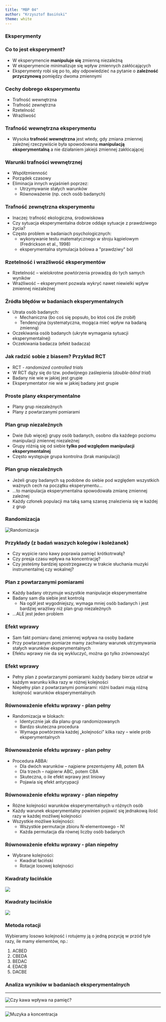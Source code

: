 ```yaml
---
title: "MBP 04"
author: "Krzysztof Basiński"
theme: white
---
```



### Eksperymenty

### Co to jest eksperyment?

- W eksperymencie **manipuluje się** zmienną niezależną
- W eksperymencie minimalizuje się wpływ zmiennych zakłócających 
- Eksperymenty robi się po to, aby odpowiedzieć na pytanie o **zależność przyczynową** pomiędzy dwoma zmiennymi

### Cechy dobrego eksperymentu

- Trafność wewnętrzna
- Trafność zewnętrzna
- Rzetelność
- Wrażliwość


### Trafność wewnętrzna eksperymentu

- Wysoka **trafność wewnętrzna** jest wtedy, gdy zmiana zmiennej zależnej rzeczywiście była spowodowana **manipulacją eksperymentalną** a nie działaniem jakiejś zmiennej zakłócającej

### Warunki trafności wewnętrznej

- Współzmienność
- Porządek czasowy
- Eliminacja innych wyjaśnień poprzez:
    - Utrzymywanie stałych warunków
    - Równoważenie (np. cech osób badanych)

### Trafność zewnętrzna eksperymentu

- Inaczej: trafność ekologiczna, środowiskowa
- Czy sytuacja eksperymentalna dobrze oddaje sytuacje z prawdziwego życia?
- Często problem w badaniach psychologicznych:
    - wykonywanie testu matematycznego w stroju kąpielowym (Fredrickson et al., 1998)
    - eksperymentalna stymulacja bólowa a "prawdziwy" ból
    
### Rzetelność i wrażliwość eksperymentów

- Rzetelność – wielokrotne powtórzenia prowadzą do tych samych wyników
- Wrażliwość – eksperyment pozwala wykryć nawet niewielki wpływ zmiennej niezależnej

### Źródła błędów w badaniach eksperymentalnych

- Utrata osób badanych:
    - Mechaniczna (bo coś się popsuło, bo ktoś coś źle zrobił)
    - Tendencyjna (systematyczna, mogąca mieć wpływ na badaną zmienną)
- Oczekiwania osób badanych (ukryte wymagania sytuacji eksperymentalnej)
- Oczekiwania badacza (efekt badacza)

### Jak radzić sobie z biasem? Przykład RCT

- RCT - _randomized controlled trials_
- W RCT dąży się do tzw. podwójnego zaślepienia (*double-blind trial*)
- Badany nie wie w jakiej jest grupie
- Eksperymentator nie wie w jakiej badany jest grupie


### Proste plany eksperymentalne

- Plany grup niezależnych
- Plany z powtarzanymi pomiarami

### Plan grup niezależnych

- Dwie (lub więcej) grupy osób badanych, osobno dla każdego poziomu manipulacji zmiennej niezależnej
- Grupy różnią się od siebie **tylko pod względem manipulacji eksperymentalnej**
- Często występuje grupa kontrolna (brak manipulacji)

### Plan grup niezależnych

- Jeżeli grupy badanych są podobne do siebie pod względem wszystkich ważnych cech na początku eksperymentu…
- …to manipulacja eksperymentalna spowodowała zmianę zmiennej zależnej
- Każdy członek populacji ma taką samą szansę znalezienia się w każdej z grup

### Randomizacja

![Randomizacja](img/w04/bloki.png)

### Przykłady (z badań waszych kolegów i koleżanek)

- Czy wypicie rano kawy poprawia pamięć krótkotrwałą?
- Czy presja czasu wpływa na koncentrację?
- Czy jesteśmy bardziej spostrzegawczy w trakcie słuchania muzyki instrumentalnej czy wokalnej?

### Plan z powtarzanymi pomiarami

- Każdy badany otrzymuje wszystkie manipulacje eksperymentalne
- Badany sam dla siebie jest kontrolą
    - Na ogół jest wygodniejszy, wymaga mniej osób badanych i jest bardziej wrażliwy niż plan grup niezależnych
- ...ALE jest jeden problem

### Efekt wprawy

- Sam fakt pomiaru danej zmiennej wpływa na osoby badane
- Przy powtarzanym pomiarze mamy zachwiany warunek utrzymywania stałych warunków eksperymentalnych
- Efektu wprawy nie da się wykluczyć, można go tylko zrównoważyć

### Efekt wprawy

- Pełny plan z powtarzanymi pomiarami: każdy badany bierze udział w każdym warunku kilka razy w różnej kolejności
- Niepełny plan z powtarzanymi pomiarami: różni badani mają różną kolejność warunków eksperymentalnych

### Równoważenie efektu wprawy - plan pełny

- Randomizacja w blokach:
    - Identycznie jak dla planu grup randomizowanych
    - Bardzo skuteczna procedura
    - Wymaga powtórzenia każdej „kolejności” kilka razy – wiele prób eksperymentalnych

### Równoważenie efektu wprawy - plan pełny

- Procedura ABBA:
    - Dla dwóch warunków – najpierw prezentujemy AB, potem BA
    - Dla trzech – najpierw ABC, potem CBA
    - Skuteczna, o ile efekt wprawy jest liniowy 
    - Pojawia się efekt antycypacji

### Równoważenie efektu wprawy - plan niepełny

- Różne kolejności warunków eksperymentalnych u różnych osób
- Każdy warunek eksperymentalny powinien pojawić się jednakową ilość razy w każdej możliwej kolejności
- Wszystkie możliwe kolejności:
    - Wszystkie permutacje zbioru N-elementowego – N!
    - Każda permutacja dla równej liczby osób badanych

### Równoważenie efektu wprawy - plan niepełny

- Wybrane kolejności:
    - Kwadrat łaciński
    - Rotacje losowej kolejności
    

### Kwadraty łacińskie

![](img/w04/latin3.png)

### Kwadraty łacińskie

![](img/w04/latin4.png)

### Metoda rotacji

Wybieramy losowo kolejność i rotujemy ją o jedną pozycję w przód tyle razy, ile mamy elementów, np.:

1. ACBED
2. CBEDA
3. BEDAC
4. EDACB
4. DACBE

### Analiza wyników w badaniach eksperymentalnych

---

![Czy kawa wpływa na pamięć?](img/w04/kawa.png)

---

![Muzyka a koncentracja](img/w04/muzyka.png)
